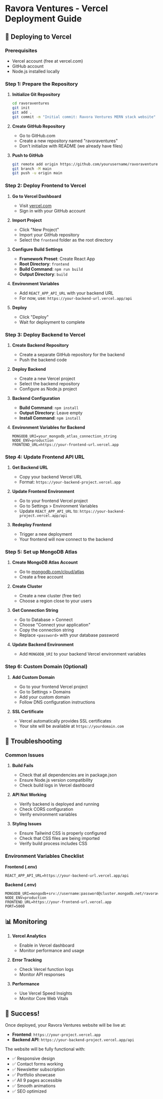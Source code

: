 # Ravora Ventures - Vercel Deployment Guide

## 🚀 Deploying to Vercel

### Prerequisites
- Vercel account (free at vercel.com)
- GitHub account
- Node.js installed locally

### Step 1: Prepare the Repository

1. **Initialize Git Repository**
   ```bash
   cd ravoraventures
   git init
   git add .
   git commit -m "Initial commit: Ravora Ventures MERN stack website"
   ```

2. **Create GitHub Repository**
   - Go to GitHub.com
   - Create a new repository named "ravoraventures"
   - Don't initialize with README (we already have files)

3. **Push to GitHub**
   ```bash
   git remote add origin https://github.com/yourusername/ravoraventures.git
   git branch -M main
   git push -u origin main
   ```

### Step 2: Deploy Frontend to Vercel

1. **Go to Vercel Dashboard**
   - Visit [vercel.com](https://vercel.com)
   - Sign in with your GitHub account

2. **Import Project**
   - Click "New Project"
   - Import your GitHub repository
   - Select the `frontend` folder as the root directory

3. **Configure Build Settings**
   - **Framework Preset**: Create React App
   - **Root Directory**: `frontend`
   - **Build Command**: `npm run build`
   - **Output Directory**: `build`

4. **Environment Variables**
   - Add `REACT_APP_API_URL` with your backend URL
   - For now, use: `https://your-backend-url.vercel.app/api`

5. **Deploy**
   - Click "Deploy"
   - Wait for deployment to complete

### Step 3: Deploy Backend to Vercel

1. **Create Backend Repository**
   - Create a separate GitHub repository for the backend
   - Push the backend code

2. **Deploy Backend**
   - Create a new Vercel project
   - Select the backend repository
   - Configure as Node.js project

3. **Backend Configuration**
   - **Build Command**: `npm install`
   - **Output Directory**: Leave empty
   - **Install Command**: `npm install`

4. **Environment Variables for Backend**
   ```
   MONGODB_URI=your_mongodb_atlas_connection_string
   NODE_ENV=production
   FRONTEND_URL=https://your-frontend-url.vercel.app
   ```

### Step 4: Update Frontend API URL

1. **Get Backend URL**
   - Copy your backend Vercel URL
   - Format: `https://your-backend-project.vercel.app`

2. **Update Frontend Environment**
   - Go to your frontend Vercel project
   - Go to Settings > Environment Variables
   - Update `REACT_APP_API_URL` to: `https://your-backend-project.vercel.app/api`

3. **Redeploy Frontend**
   - Trigger a new deployment
   - Your frontend will now connect to the backend

### Step 5: Set up MongoDB Atlas

1. **Create MongoDB Atlas Account**
   - Go to [mongodb.com/cloud/atlas](https://mongodb.com/cloud/atlas)
   - Create a free account

2. **Create Cluster**
   - Create a new cluster (free tier)
   - Choose a region close to your users

3. **Get Connection String**
   - Go to Database > Connect
   - Choose "Connect your application"
   - Copy the connection string
   - Replace `<password>` with your database password

4. **Update Backend Environment**
   - Add `MONGODB_URI` to your backend Vercel environment variables

### Step 6: Custom Domain (Optional)

1. **Add Custom Domain**
   - Go to your frontend Vercel project
   - Go to Settings > Domains
   - Add your custom domain
   - Follow DNS configuration instructions

2. **SSL Certificate**
   - Vercel automatically provides SSL certificates
   - Your site will be available at `https://yourdomain.com`

## 🔧 Troubleshooting

### Common Issues

1. **Build Fails**
   - Check that all dependencies are in package.json
   - Ensure Node.js version compatibility
   - Check build logs in Vercel dashboard

2. **API Not Working**
   - Verify backend is deployed and running
   - Check CORS configuration
   - Verify environment variables

3. **Styling Issues**
   - Ensure Tailwind CSS is properly configured
   - Check that CSS files are being imported
   - Verify build process includes CSS

### Environment Variables Checklist

**Frontend (.env)**
```
REACT_APP_API_URL=https://your-backend-url.vercel.app/api
```

**Backend (.env)**
```
MONGODB_URI=mongodb+srv://username:password@cluster.mongodb.net/ravoraventures
NODE_ENV=production
FRONTEND_URL=https://your-frontend-url.vercel.app
PORT=5000
```

## 📊 Monitoring

1. **Vercel Analytics**
   - Enable in Vercel dashboard
   - Monitor performance and usage

2. **Error Tracking**
   - Check Vercel function logs
   - Monitor API responses

3. **Performance**
   - Use Vercel Speed Insights
   - Monitor Core Web Vitals

## 🎉 Success!

Once deployed, your Ravora Ventures website will be live at:
- **Frontend**: `https://your-project.vercel.app`
- **Backend API**: `https://your-backend-project.vercel.app/api`

The website will be fully functional with:
- ✅ Responsive design
- ✅ Contact forms working
- ✅ Newsletter subscription
- ✅ Portfolio showcase
- ✅ All 9 pages accessible
- ✅ Smooth animations
- ✅ SEO optimized
